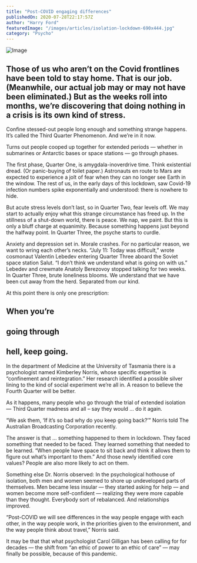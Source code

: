 ```yaml
---
title: "Post-COVID engaging differences"
publishedOn: 2020-07-28T22:17:57Z
author: "Harry Ford"
featuredImage: "/images/articles/isolation-lockdown-690x444.jpg"
category: "Psycho"
---
```


![Image](/images/articles/isolation-lockdown-690x444.jpg)
## Those of us who aren’t on the Covid frontlines have been told to stay home. That is our job. (Meanwhile, our actual job may or may not have been eliminated.) But as the weeks roll into months, we’re discovering that doing nothing in a crisis is its own kind of stress.
Confine stessed-out people long enough and something strange happens. It’s called the Third Quarter Phenomenon. And we’re in it now.

Turns out people cooped up together for extended periods — whether in submarines or Antarctic bases or space stations — go through phases.

The first phase, Quarter One, is amygdala-inoverdrive time. Think existential dread. (Or panic-buying of toilet paper.) Astronauts en route to Mars are expected to experience a jolt of fear when they can no longer see Earth in the window. The rest of us, in the early days of this lockdown, saw Covid-19 infection numbers spike exponentially and understood: there is nowhere to hide.

But acute stress levels don’t last, so in Quarter Two, fear levels off. We may start to actually enjoy what this strange circumstance has freed up. In the stillness of a shut-down world, there is peace. We nap, we paint. But this is only a bluff charge at equanimity. Because something happens just beyond the halfway point. In Quarter Three, the psyche starts to curdle.

Anxiety and depression set in. Morale crashes. For no particular reason, we want to wring each other’s necks. “July 11: Today was difficult,” wrote cosmonaut Valentin Lebedev entering Quarter Three aboard the Soviet space station Salut. “I don’t think we understand what is going on with us.” Lebedev and crewmate Anatoly Berezovoy stopped talking for two weeks. In Quarter Three, brute loneliness blooms. We understand that we have been cut away from the herd. Separated from our kind.

At this point there is only one prescription:

## When you’re 

## going through

## hell, keep going.

In the department of Medicine at the University of Tasmania there is a psychologist named Kimberley Norris, whose specific expertise is “confinement and reintegration.” Her research identified a possible silver lining to the kind of social experiment we’re all in. A reason to believe the Fourth Quarter will be better.

As it happens, many people who go through the trial of extended isolation — Third Quarter madness and all – say they would … do it again.

“We ask them, ‘If it’s so bad why do you keep going back?’” Norris told The Australian Broadcasting Corporation recently.

The answer is that … something happened to them in lockdown. They faced something that needed to be faced. They learned something that needed to be learned. “When people have space to sit back and think it allows them to figure out what’s important to them.” And those newly identified core values? People are also more likely to act on them.

Something else Dr. Norris observed: In the psychological hothouse of isolation, both men and women seemed to shore up undeveloped parts of themselves. Men became less insular — they started asking for help — and women become more self-confident — realizing they were more capable than they thought. Everybody sort of rebalanced. And relationships improved.

“Post-COVID we will see differences in the way people engage with each other, in the way people work, in the priorities given to the environment, and the way people think about travel,” Norris said.

It may be that that what psychologist Carol Gilligan has been calling for for decades — the shift from “an ethic of power to an ethic of care” — may finally be possible, because of this pandemic.

‍
